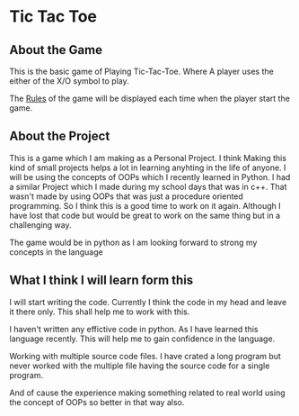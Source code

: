 # Tic Tac Toe

## About the Game
This is the basic game of Playing Tic-Tac-Toe. Where A player uses the either of the X/O symbol to play.

The [Rules](./Rules.py) of the game will be displayed each time when the player start the game.

## About the Project
This is a game which I am making as a Personal Project. I think Making this kind of small projects helps a lot in learning anyhting in the life of anyone. I will be using the concepts of OOPs which I recently learned in Python.
I had a similar Project which I made during my school days that was in c++. That wasn't made by using OOPs that was just a procedure oriented programming. So I think this is a good time to work on it again. Although I have lost that code but would be great to work on the same thing but in a challenging way.

The game would be in python as I am looking forward to strong my concepts in the language


## What I think I will learn form this
I will start writing the code. Currently I think the code in my head and leave it there only. This shall help me to work with this.

I haven't written any effictive code in python. As I have learned this language recently. This will help me to gain confidence in the language.

Working with multiple source code files. I have crated a long program but never worked with the multiple file having the source code for a single program.

And of cause the experience making something related to real world using the concept of OOPs so better in that way also.